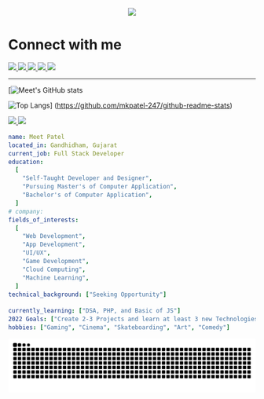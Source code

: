 <!-- - 👋 Hi, I’m @mkpatel-247
- 👀 I’m interested in cp, projects and help others in there project
- 🌱 I’m currently learning PHP, Javascript, etc...
- 💞️ I’m looking to collaborate on different projects and help others...
- 📫 Reach me on LinkedIn(https://www.linkedin.com/in/meet-patel247/) -->

<p align="center">
  <img src="https://capsule-render.vercel.app/api?section=header&type=waving&text=Meet%20Patel&animation=fadeIn&color=gradient&height=100&texBg=true"/>
  <!-- <img src="https://capsule-render.vercel.app/api?section=header&type=transparent&text=Connect%20With%20Me&animation=fadeIn&color=gradient&customColorList=0,12,2,5,30&height=100&texBg=true"/>
  <p align="center"> -->
  <h1>
  Connect with me
  </h1>
<a href="#">
  <img height="50" src="https://user-images.githubusercontent.com/46517096/166972883-f5f1d88c-0246-4374-88ac-ded0f2cf0699.png"/>
</a>
<a href="https://in.linkedin.com/in/meet-patel247">
  <img height="50" src="https://user-images.githubusercontent.com/46517096/166973395-19676cd8-f8ec-4abf-83ff-da8243505b82.png"/>
</a>
<!-- <a href="https://thepiyushmalhotra.medium.com/">
  <img height="50" src="https://user-images.githubusercontent.com/46517096/166973962-d05d145a-b6a0-4643-bd3d-5ac845679367.png"/>
</a> -->
<a href="https://dev.to/thepiyushmalhotra">
  <img height="50" src="https://user-images.githubusercontent.com/46517096/166974096-7aeecad4-483e-4c85-983f-f4b37b3f794e.png"/>
</a>
<a href="https://twitter.com/Ipiyushmalhotra">
  <img height="50" src="https://user-images.githubusercontent.com/46517096/166974271-91dfa250-d70b-4cb9-8707-f1bda1b708c3.png"/>
</a>
<a href="https://www.instagram.com/thepiyushmalhotra/">
  <img height="50" src="https://user-images.githubusercontent.com/46517096/166974368-9798f39f-1f46-499c-b14e-81f0a3f83a06.png"/>
</a>
</p>

  <hr>
</p>

[![Meet's GitHub stats](https://github-readme-stats.vercel.app/api?username=mkpatel-247&show_icons=true&theme=transparent)

![Top Langs](https://github-readme-stats.vercel.app/api/top-langs/?username=mkpatel-247&langs_count=5)]
(https://github.com/mkpatel-247/github-readme-stats)

<a href="https://github.com/thepiyushmalhotra">
  <img height="180em" src="https://github-readme-stats.vercel.app/api?username=mkpatel-247&theme=transparent&show_icons=true" />
  <img height="180em" src="https://github-readme-stats.vercel.app/api/top-langs/?username=mkpatel-247&theme=transparent&layout=compact" />
</a>

```yaml
name: Meet Patel
located_in: Gandhidham, Gujarat
current_job: Full Stack Developer
education:
  [
    "Self-Taught Developer and Designer",
    "Pursuing Master's of Computer Application",
    "Bachelor's of Computer Application",
  ]
# company:
fields_of_interests:
  [
    "Web Development",
    "App Development",
    "UI/UX",
    "Game Development",
    "Cloud Computing",
    "Machine Learning",
  ]
technical_background: ["Seeking Opportunity"]

currently_learning: ["DSA, PHP, and Basic of JS"]
2022 Goals: ["Create 2-3 Projects and learn at least 3 new Technologies."]
hobbies: ["Gaming", "Cinema", "Skateboarding", "Art", "Comedy"]
```

![Snake animation](https://github.com/mkpatel-247/mkpatel-247/blob/output/github-contribution-grid-snake.svg)

<!---
mkpatel-247/mkpatel-247 is a ✨ special ✨ repository because its `README.md` (this file) appears on your GitHub profile.
You can click the Preview link to take a look at your changes.
--->
